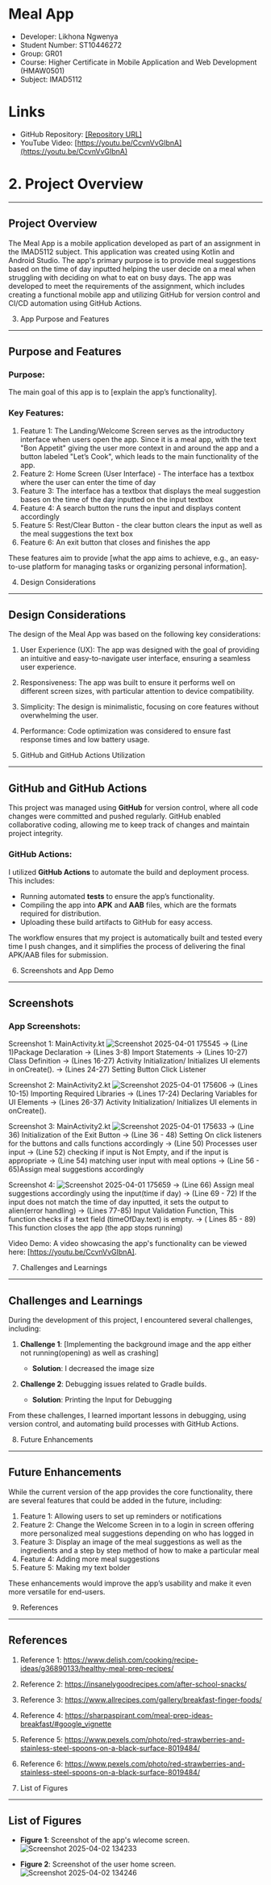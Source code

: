 # Meal App
- Developer: Likhona Ngwenya
- Student Number: ST10446272
- Group: GR01
- Course: Higher Certificate in Mobile Application and Web Development (HMAW0501)
- Subject: IMAD5112

# Links
- GitHub Repository: [[Repository URL]](https://github.com/VCSTDN2024/imad5112-assignment-1-ST10446272)
- YouTube Video: [https://youtu.be/CcvnVvGIbnA](https://youtu.be/CcvnVvGIbnA)


# 2. Project Overview
-------------------

## Project Overview
The Meal App is a mobile application developed as part of an assignment in the IMAD5112 subject.
This application was created using Kotlin and Android Studio. The app's primary purpose is to provide meal suggestions based on the time of day inputted
helping the user decide on a meal when struggling with deciding on what to eat on busy days. The app was developed to meet the requirements of the assignment,
which includes creating a functional mobile app and utilizing GitHub for version control and CI/CD automation using GitHub Actions.



3. App Purpose and Features
---------------------------
## Purpose and Features

### Purpose:
The main goal of this app is to [explain the app’s functionality]. 

### Key Features:
1. Feature 1: The Landing/Welcome Screen serves as the introductory interface when users open the app. Since it is a meal app, with the text "Bon Appetit" giving the user more context in and around the app and a button labeled "Let’s Cook", which leads to the main functionality of the app.
2. Feature 2: Home Screen (User Interface) - The interface has a textbox where the user can enter the time of day
3. Feature 3: The interface has a textbox that displays the meal suggestion bases on the time of the day inputted on the input textbox
4. Feature 4: A search button the runs the input and displays content accordingly
5. Feature 5: Rest/Clear Button - the clear button clears the input as well as the meal suggestions  the text box
6. Feature 6: An exit button that closes and finishes the app

These features aim to provide [what the app aims to achieve, e.g., an easy-to-use platform for managing tasks or organizing personal information].


4. Design Considerations
------------------------

## Design Considerations

The design of the Meal App was based on the following key considerations:

1. User Experience (UX): The app was designed with the goal of providing an intuitive and easy-to-navigate user interface, ensuring a seamless user experience.
   
2. Responsiveness: The app was built to ensure it performs well on different screen sizes, with particular attention to device compatibility.
   
3. Simplicity: The design is minimalistic, focusing on core features without overwhelming the user.
   
4. Performance: Code optimization was considered to ensure fast response times and low battery usage.


5. GitHub and GitHub Actions Utilization
----------------------------------------
## GitHub and GitHub Actions

This project was managed using **GitHub** for version control, where all code changes were committed and pushed regularly. GitHub enabled collaborative coding, allowing me to keep track of changes and maintain project integrity.

### GitHub Actions:
I utilized **GitHub Actions** to automate the build and deployment process. This includes:

- Running automated **tests** to ensure the app’s functionality.
- Compiling the app into **APK** and **AAB** files, which are the formats required for distribution.
- Uploading these build artifacts to GitHub for easy access.

The workflow ensures that my project is automatically built and tested every time I push changes, and it simplifies the process of delivering the final APK/AAB files for submission.


6. Screenshots and App Demo
---------------------------
## Screenshots

### App Screenshots:
Screenshot 1: MainActivity.kt
![Screenshot 2025-04-01 175545](https://github.com/user-attachments/assets/cded7393-bfe5-45be-9105-c979afc34254)
-> (Line 1)Package Declaration
-> (Lines 3-8) Import Statements
-> (Lines 10-27) Class Definition
-> (Lines 16-27) Activity Initialization/ Initializes UI elements in onCreate().
-> (Lines 24-27) Setting Button Click Listener

Screenshot 2: MainActivity2.kt
![Screenshot 2025-04-01 175606](https://github.com/user-attachments/assets/8fdc96b4-5925-49f6-9599-d9bbfcf27a12)
-> (Lines 10-15) Importing Required Libraries
-> (Lines 17-24) Declaring Variables for UI Elements
-> (Lines 26-37) Activity Initialization/ Initializes UI elements in onCreate().

Screenshot 3: MainActivity2.kt
![Screenshot 2025-04-01 175633](https://github.com/user-attachments/assets/16a654a0-97e9-492d-9127-aadae30616bb)
-> (Line 36) Initialization of the Exit Button
-> (Line 36 - 48) Setting On click listeners for the buttons and calls functions accordingly
-> (Line 50) Processes user input -> (Line 52) checking if input is Not Empty, and if the input is appropriate
-> (Line 54) matching user input with meal options -> (Line 56 - 65)Assign meal suggestions accordingly

Screenshot 4:
![Screenshot 2025-04-01 175659](https://github.com/user-attachments/assets/2e040921-60d2-4d0d-9a15-1e91797ace10)
-> (Line 66) Assign meal suggestions accordingly using the input(time if day)
-> (Line 69 - 72) If the input does not match the time of day inputted, it sets the output to alien(error handling)
-> (Lines 77-85) Input Validation Function, This function checks if a text field (timeOfDay.text) is empty.
-> ( Lines 85 - 89) This function closes the app (the app stops running)

Video Demo:
A video showcasing the app's functionality can be viewed here: [https://youtu.be/CcvnVvGIbnA].



7. Challenges and Learnings
---------------------------
## Challenges and Learnings

During the development of this project, I encountered several challenges, including:
1. **Challenge 1**: [Implementing the background image and the app either not running(opening) as well as crashing]
   - **Solution**: I decreased the image size
   
2. **Challenge 2**: Debugging issues related to Gradle builds.
   - **Solution**: Printing the Input for Debugging 

From these challenges, I learned important lessons in debugging, using version control, and automating build processes with GitHub Actions.


8. Future Enhancements
----------------------
## Future Enhancements

While the current version of the app provides the core functionality, there are several features that could be added in the future, including:

1. Feature 1: Allowing users to set up reminders or notifications
2. Feature 2: Change the Welcome Screen in to a login in screen offering more personalized meal suggestions depending on who has logged in
3. Feature 3: Display an image of the meal suggestions as well as the ingredients and a step by step method of how to make a particular meal
4. Feature 4: Adding more meal suggestions
5. Feature 5: Making my text bolder

These enhancements would improve the app’s usability and make it even more versatile for end-users.

9. References
-------------
## References

1. Reference 1: https://www.delish.com/cooking/recipe-ideas/g36890133/healthy-meal-prep-recipes/ 
2. Reference 2: https://insanelygoodrecipes.com/after-school-snacks/
3. Reference 3: https://www.allrecipes.com/gallery/breakfast-finger-foods/
4. Reference 4: https://sharpaspirant.com/meal-prep-ideas-breakfast/#google_vignette 
5. Reference 5: https://www.pexels.com/photo/red-strawberries-and-stainless-steel-spoons-on-a-black-surface-8019484/
6. Reference 6: https://www.pexels.com/photo/red-strawberries-and-stainless-steel-spoons-on-a-black-surface-8019484/


10. List of Figures
-------------------
## List of Figures

- **Figure 1**: Screenshot of the app's wlecome screen.
![Screenshot 2025-04-02 134233](https://github.com/user-attachments/assets/d18f8e43-ba14-4b2b-a457-6d4cbd75a6b2)

- **Figure 2**: Screenshot of the user home screen.
  ![Screenshot 2025-04-02 134246](https://github.com/user-attachments/assets/22028244-6071-420d-a946-e940acb8ebd1)



```

